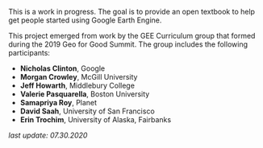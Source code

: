 This is a work in progress. The goal is to provide an open textbook to help get people started using Google Earth Engine.

This project emerged from work by the GEE Curriculum group that formed during the 2019 Geo for Good Summit. The group includes the following participants:

* **Nicholas Clinton**, Google
* **Morgan Crowley**, McGill University
* **Jeff Howarth**, Middlebury College
* **Valerie Pasquarella**, Boston University
* **Samapriya Roy**, Planet
* **David Saah**, University of San Francisco
* **Erin Trochim**, University of Alaska, Fairbanks

*last update: 07.30.2020*
